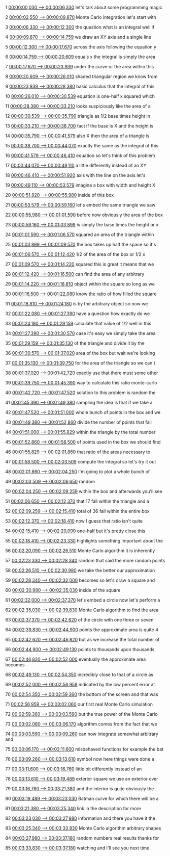 1
[00:00:00,030 --> 00:00:06,330](https://www.youtube.com/watch?v=AyBNnkYrSWY#t=0h0m0s)
let's talk about some programming magic

2
[00:00:02,550 --> 00:00:09,870](https://www.youtube.com/watch?v=AyBNnkYrSWY#t=0h0m2s)
Monte Carlo integration let's start with

3
[00:00:06,330 --> 00:00:12,300](https://www.youtube.com/watch?v=AyBNnkYrSWY#t=0h0m6s)
the question what is an integral well if

4
[00:00:09,870 --> 00:00:14,759](https://www.youtube.com/watch?v=AyBNnkYrSWY#t=0h0m9s)
we draw an XY axis and a single line

5
[00:00:12,300 --> 00:00:17,670](https://www.youtube.com/watch?v=AyBNnkYrSWY#t=0h0m12s)
across the axis following the equation y

6
[00:00:14,759 --> 00:00:20,609](https://www.youtube.com/watch?v=AyBNnkYrSWY#t=0h0m14s)
equals x the integral is simply the area

7
[00:00:17,670 --> 00:00:23,939](https://www.youtube.com/watch?v=AyBNnkYrSWY#t=0h0m17s)
under the curve or the area within this

8
[00:00:20,609 --> 00:00:26,010](https://www.youtube.com/watch?v=AyBNnkYrSWY#t=0h0m20s)
shaded triangular region we know from

9
[00:00:23,939 --> 00:00:28,380](https://www.youtube.com/watch?v=AyBNnkYrSWY#t=0h0m23s)
basic calculus that the integral of this

10
[00:00:26,010 --> 00:00:30,539](https://www.youtube.com/watch?v=AyBNnkYrSWY#t=0h0m26s)
equation is one-half x squared which

11
[00:00:28,380 --> 00:00:33,210](https://www.youtube.com/watch?v=AyBNnkYrSWY#t=0h0m28s)
looks suspiciously like the area of a

12
[00:00:30,539 --> 00:00:35,790](https://www.youtube.com/watch?v=AyBNnkYrSWY#t=0h0m30s)
triangle as 1/2 base times height in

13
[00:00:33,210 --> 00:00:38,700](https://www.youtube.com/watch?v=AyBNnkYrSWY#t=0h0m33s)
fact if the base is X and the height is

14
[00:00:35,790 --> 00:00:41,579](https://www.youtube.com/watch?v=AyBNnkYrSWY#t=0h0m35s)
also X then the area of a triangle is

15
[00:00:38,700 --> 00:00:44,070](https://www.youtube.com/watch?v=AyBNnkYrSWY#t=0h0m38s)
exactly the same as the integral of this

16
[00:00:41,579 --> 00:00:46,410](https://www.youtube.com/watch?v=AyBNnkYrSWY#t=0h0m41s)
equation so let's think of this problem

17
[00:00:44,070 --> 00:00:49,110](https://www.youtube.com/watch?v=AyBNnkYrSWY#t=0h0m44s)
a little differently instead of an XY

18
[00:00:46,410 --> 00:00:51,920](https://www.youtube.com/watch?v=AyBNnkYrSWY#t=0h0m46s)
axis with the line on the axis let's

19
[00:00:49,110 --> 00:00:53,579](https://www.youtube.com/watch?v=AyBNnkYrSWY#t=0h0m49s)
imagine a box with width and height X

20
[00:00:51,920 --> 00:00:55,980](https://www.youtube.com/watch?v=AyBNnkYrSWY#t=0h0m51s)
inside of this box

21
[00:00:53,579 --> 00:00:59,160](https://www.youtube.com/watch?v=AyBNnkYrSWY#t=0h0m53s)
let's embed the same triangle we saw

22
[00:00:55,980 --> 00:01:01,590](https://www.youtube.com/watch?v=AyBNnkYrSWY#t=0h0m55s)
before now obviously the area of the box

23
[00:00:59,160 --> 00:01:03,899](https://www.youtube.com/watch?v=AyBNnkYrSWY#t=0h0m59s)
is simply the base times the height or x

24
[00:01:01,590 --> 00:01:06,570](https://www.youtube.com/watch?v=AyBNnkYrSWY#t=0h1m1s)
squared an area of the triangle within

25
[00:01:03,899 --> 00:01:09,570](https://www.youtube.com/watch?v=AyBNnkYrSWY#t=0h1m3s)
the box takes up half the space so it's

26
[00:01:06,570 --> 00:01:12,420](https://www.youtube.com/watch?v=AyBNnkYrSWY#t=0h1m6s)
1/2 of the area of the box or 1/2 x

27
[00:01:09,570 --> 00:01:14,220](https://www.youtube.com/watch?v=AyBNnkYrSWY#t=0h1m9s)
squared this is great it means that we

28
[00:01:12,420 --> 00:01:16,500](https://www.youtube.com/watch?v=AyBNnkYrSWY#t=0h1m12s)
can find the area of any arbitrary

29
[00:01:14,220 --> 00:01:18,810](https://www.youtube.com/watch?v=AyBNnkYrSWY#t=0h1m14s)
object within the square so long as we

30
[00:01:16,500 --> 00:01:22,080](https://www.youtube.com/watch?v=AyBNnkYrSWY#t=0h1m16s)
know the ratio of how filled the square

31
[00:01:18,810 --> 00:01:24,180](https://www.youtube.com/watch?v=AyBNnkYrSWY#t=0h1m18s)
is by the arbitrary object so now we

32
[00:01:22,080 --> 00:01:27,390](https://www.youtube.com/watch?v=AyBNnkYrSWY#t=0h1m22s)
have a question how exactly do we

33
[00:01:24,180 --> 00:01:29,159](https://www.youtube.com/watch?v=AyBNnkYrSWY#t=0h1m24s)
calculate that value of 1/2 well in this

34
[00:01:27,390 --> 00:01:30,570](https://www.youtube.com/watch?v=AyBNnkYrSWY#t=0h1m27s)
case it's easy we simply take the area

35
[00:01:29,159 --> 00:01:35,130](https://www.youtube.com/watch?v=AyBNnkYrSWY#t=0h1m29s)
of the triangle and divide it by the

36
[00:01:30,570 --> 00:01:37,020](https://www.youtube.com/watch?v=AyBNnkYrSWY#t=0h1m30s)
area of the box but wait we're looking

37
[00:01:35,130 --> 00:01:39,750](https://www.youtube.com/watch?v=AyBNnkYrSWY#t=0h1m35s)
for the area of the triangle so we can't

38
[00:01:37,020 --> 00:01:42,720](https://www.youtube.com/watch?v=AyBNnkYrSWY#t=0h1m37s)
exactly use that there must some other

39
[00:01:39,750 --> 00:01:45,390](https://www.youtube.com/watch?v=AyBNnkYrSWY#t=0h1m39s)
way to calculate this ratio monte-carlo

40
[00:01:42,720 --> 00:01:47,520](https://www.youtube.com/watch?v=AyBNnkYrSWY#t=0h1m42s)
solution to this problem is random the

41
[00:01:45,390 --> 00:01:49,380](https://www.youtube.com/watch?v=AyBNnkYrSWY#t=0h1m45s)
sampling the idea is that if we take a

42
[00:01:47,520 --> 00:01:51,000](https://www.youtube.com/watch?v=AyBNnkYrSWY#t=0h1m47s)
whole bunch of points in the box and we

43
[00:01:49,380 --> 00:01:52,860](https://www.youtube.com/watch?v=AyBNnkYrSWY#t=0h1m49s)
divide the number of points that fall

44
[00:01:51,000 --> 00:01:55,829](https://www.youtube.com/watch?v=AyBNnkYrSWY#t=0h1m51s)
within the triangle by the total number

45
[00:01:52,860 --> 00:01:58,500](https://www.youtube.com/watch?v=AyBNnkYrSWY#t=0h1m52s)
of points used in the box we should find

46
[00:01:55,829 --> 00:02:01,860](https://www.youtube.com/watch?v=AyBNnkYrSWY#t=0h1m55s)
that ratio of the areas necessary to

47
[00:01:58,500 --> 00:02:03,509](https://www.youtube.com/watch?v=AyBNnkYrSWY#t=0h1m58s)
compute the integral so let's try it out

48
[00:02:01,860 --> 00:02:04,250](https://www.youtube.com/watch?v=AyBNnkYrSWY#t=0h2m1s)
I'm going to plot a whole bunch of

49
[00:02:03,509 --> 00:02:06,650](https://www.youtube.com/watch?v=AyBNnkYrSWY#t=0h2m3s)
random

50
[00:02:04,250 --> 00:02:09,259](https://www.youtube.com/watch?v=AyBNnkYrSWY#t=0h2m4s)
within the box and afterwards you'll see

51
[00:02:06,650 --> 00:02:12,370](https://www.youtube.com/watch?v=AyBNnkYrSWY#t=0h2m6s)
that 17 fall within the triangle and a

52
[00:02:09,259 --> 00:02:15,410](https://www.youtube.com/watch?v=AyBNnkYrSWY#t=0h2m9s)
total of 36 fall within the entire box

53
[00:02:12,370 --> 00:02:18,410](https://www.youtube.com/watch?v=AyBNnkYrSWY#t=0h2m12s)
now I guess that ratio isn't quite

54
[00:02:15,410 --> 00:02:20,090](https://www.youtube.com/watch?v=AyBNnkYrSWY#t=0h2m15s)
one-half but it's pretty close this

55
[00:02:18,410 --> 00:02:23,330](https://www.youtube.com/watch?v=AyBNnkYrSWY#t=0h2m18s)
highlights something important about the

56
[00:02:20,090 --> 00:02:26,510](https://www.youtube.com/watch?v=AyBNnkYrSWY#t=0h2m20s)
Monte Carlo algorithm it is inherently

57
[00:02:23,330 --> 00:02:28,340](https://www.youtube.com/watch?v=AyBNnkYrSWY#t=0h2m23s)
random that said the more random points

58
[00:02:26,510 --> 00:02:30,980](https://www.youtube.com/watch?v=AyBNnkYrSWY#t=0h2m26s)
we take the better our approximation

59
[00:02:28,340 --> 00:02:32,000](https://www.youtube.com/watch?v=AyBNnkYrSWY#t=0h2m28s)
becomes so let's draw a square and

60
[00:02:30,980 --> 00:02:35,030](https://www.youtube.com/watch?v=AyBNnkYrSWY#t=0h2m30s)
inside of the square

61
[00:02:32,000 --> 00:02:37,370](https://www.youtube.com/watch?v=AyBNnkYrSWY#t=0h2m32s)
let's embed a circle now let's perform a

62
[00:02:35,030 --> 00:02:39,830](https://www.youtube.com/watch?v=AyBNnkYrSWY#t=0h2m35s)
Monte Carlo algorithm to find the area

63
[00:02:37,370 --> 00:02:42,620](https://www.youtube.com/watch?v=AyBNnkYrSWY#t=0h2m37s)
of the circle with one three or seven

64
[00:02:39,830 --> 00:02:44,900](https://www.youtube.com/watch?v=AyBNnkYrSWY#t=0h2m39s)
points the approximate area is quite 4

65
[00:02:42,620 --> 00:02:46,820](https://www.youtube.com/watch?v=AyBNnkYrSWY#t=0h2m42s)
but as we increase the total number of

66
[00:02:44,900 --> 00:02:49,130](https://www.youtube.com/watch?v=AyBNnkYrSWY#t=0h2m44s)
points to thousands upon thousands

67
[00:02:46,820 --> 00:02:52,000](https://www.youtube.com/watch?v=AyBNnkYrSWY#t=0h2m46s)
eventually the approximate area becomes

68
[00:02:49,130 --> 00:02:54,350](https://www.youtube.com/watch?v=AyBNnkYrSWY#t=0h2m49s)
incredibly close to that of a circle as

69
[00:02:52,000 --> 00:02:56,959](https://www.youtube.com/watch?v=AyBNnkYrSWY#t=0h2m52s)
indicated by the low percent error at

70
[00:02:54,350 --> 00:02:59,360](https://www.youtube.com/watch?v=AyBNnkYrSWY#t=0h2m54s)
the bottom of the screen and that was

71
[00:02:56,959 --> 00:03:02,060](https://www.youtube.com/watch?v=AyBNnkYrSWY#t=0h2m56s)
our first real Monte Carlo simulation

72
[00:02:59,360 --> 00:03:03,590](https://www.youtube.com/watch?v=AyBNnkYrSWY#t=0h2m59s)
but the true power of the Monte Carlo

73
[00:03:02,060 --> 00:03:06,170](https://www.youtube.com/watch?v=AyBNnkYrSWY#t=0h3m2s)
algorithm comes from the fact that we

74
[00:03:03,590 --> 00:03:09,260](https://www.youtube.com/watch?v=AyBNnkYrSWY#t=0h3m3s)
can now integrate somewhat arbitrary and

75
[00:03:06,170 --> 00:03:11,600](https://www.youtube.com/watch?v=AyBNnkYrSWY#t=0h3m6s)
misbehaved functions for example the bat

76
[00:03:09,260 --> 00:03:13,610](https://www.youtube.com/watch?v=AyBNnkYrSWY#t=0h3m9s)
symbol now here things were done a

77
[00:03:11,600 --> 00:03:16,760](https://www.youtube.com/watch?v=AyBNnkYrSWY#t=0h3m11s)
little bit differently instead of an

78
[00:03:13,610 --> 00:03:19,489](https://www.youtube.com/watch?v=AyBNnkYrSWY#t=0h3m13s)
exterior square we use an exterior over

79
[00:03:16,760 --> 00:03:21,380](https://www.youtube.com/watch?v=AyBNnkYrSWY#t=0h3m16s)
and the interior is quite obviously the

80
[00:03:19,489 --> 00:03:23,030](https://www.youtube.com/watch?v=AyBNnkYrSWY#t=0h3m19s)
Batman curve for which there will be a

81
[00:03:21,380 --> 00:03:25,340](https://www.youtube.com/watch?v=AyBNnkYrSWY#t=0h3m21s)
link in the description for more

82
[00:03:23,030 --> 00:03:27,980](https://www.youtube.com/watch?v=AyBNnkYrSWY#t=0h3m23s)
information and there you have it the

83
[00:03:25,340 --> 00:03:33,830](https://www.youtube.com/watch?v=AyBNnkYrSWY#t=0h3m25s)
Monte Carlo algorithm arbitrary shapes

84
[00:03:27,980 --> 00:03:37,180](https://www.youtube.com/watch?v=AyBNnkYrSWY#t=0h3m27s)
random numbers real results thanks for

85
[00:03:33,830 --> 00:03:37,180](https://www.youtube.com/watch?v=AyBNnkYrSWY#t=0h3m33s)
watching and I'll see you next time

